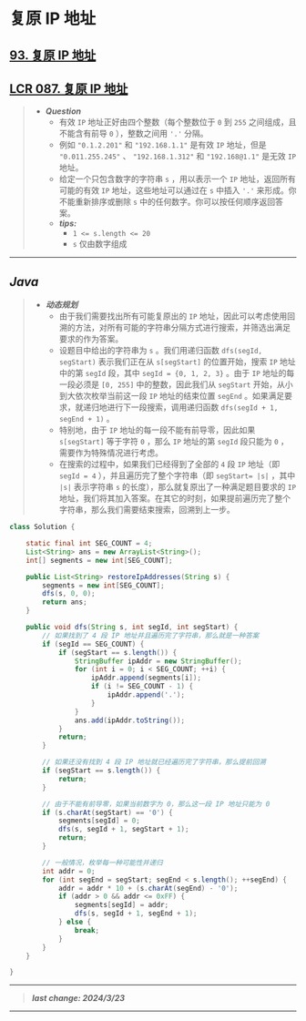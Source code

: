 # 复原 IP 地址

## [93. 复原 IP 地址](https://leetcode.cn/problems/restore-ip-addresses/)

## [LCR 087. 复原 IP 地址](https://leetcode.cn/problems/0on3uN/)

> - ***Question***
>   - 有效 `IP` 地址正好由四个整数（每个整数位于 `0` 到 `255` 之间组成，且不能含有前导 `0` ），整数之间用 `'.'` 分隔。
>   - 例如 `"0.1.2.201"` 和 `"192.168.1.1"` 是有效 `IP` 地址，但是 `"0.011.255.245"` 、 `"192.168.1.312"` 和 `"192.168@1.1"` 是无效 `IP` 地址。
>   - 给定一个只包含数字的字符串 `s` ，用以表示一个 `IP` 地址，返回所有可能的有效 `IP` 地址，这些地址可以通过在 `s` 中插入 `'.'` 来形成。你不能重新排序或删除 `s` 中的任何数字。你可以按任何顺序返回答案。
>   - ***tips:***
>     - `1 <= s.length <= 20`
>     - `s` 仅由数字组成

---

## *Java*

> - ***动态规划***
>   - 由于我们需要找出所有可能复原出的 `IP` 地址，因此可以考虑使用回溯的方法，对所有可能的字符串分隔方式进行搜索，并筛选出满足要求的作为答案。
>   - 设题目中给出的字符串为 `s` 。我们用递归函数 `dfs(segId, segStart)` 表示我们正在从 `s[segStart]` 的位置开始，搜索 `IP` 地址中的第 `segId` 段，其中 `segId = {0, 1, 2, 3}` 。由于 `IP` 地址的每一段必须是 `[0, 255]` 中的整数，因此我们从 `segStart` 开始，从小到大依次枚举当前这一段 `IP` 地址的结束位置 `segEnd` 。如果满足要求，就递归地进行下一段搜索，调用递归函数 `dfs(segId + 1, segEnd + 1)` 。
>   - 特别地，由于 `IP` 地址的每一段不能有前导零，因此如果 `s[segStart]` 等于字符 `0` ，那么 `IP` 地址的第 `segId` 段只能为 `0` ，需要作为特殊情况进行考虑。
>   - 在搜索的过程中，如果我们已经得到了全部的 `4` 段 `IP` 地址（即 `segId = 4` ），并且遍历完了整个字符串（即 `segStart= |s|` ，其中 `|s|` 表示字符串 `s` 的长度），那么就复原出了一种满足题目要求的 `IP` 地址，我们将其加入答案。在其它的时刻，如果提前遍历完了整个字符串，那么我们需要结束搜索，回溯到上一步。

```java
class Solution {

    static final int SEG_COUNT = 4;
    List<String> ans = new ArrayList<String>();
    int[] segments = new int[SEG_COUNT];

    public List<String> restoreIpAddresses(String s) {
        segments = new int[SEG_COUNT];
        dfs(s, 0, 0);
        return ans;
    }

    public void dfs(String s, int segId, int segStart) {
        // 如果找到了 4 段 IP 地址并且遍历完了字符串，那么就是一种答案
        if (segId == SEG_COUNT) {
            if (segStart == s.length()) {
                StringBuffer ipAddr = new StringBuffer();
                for (int i = 0; i < SEG_COUNT; ++i) {
                    ipAddr.append(segments[i]);
                    if (i != SEG_COUNT - 1) {
                        ipAddr.append('.');
                    }
                }
                ans.add(ipAddr.toString());
            }
            return;
        }

        // 如果还没有找到 4 段 IP 地址就已经遍历完了字符串，那么提前回溯
        if (segStart == s.length()) {
            return;
        }

        // 由于不能有前导零，如果当前数字为 0，那么这一段 IP 地址只能为 0
        if (s.charAt(segStart) == '0') {
            segments[segId] = 0;
            dfs(s, segId + 1, segStart + 1);
            return;
        }

        // 一般情况，枚举每一种可能性并递归
        int addr = 0;
        for (int segEnd = segStart; segEnd < s.length(); ++segEnd) {
            addr = addr * 10 + (s.charAt(segEnd) - '0');
            if (addr > 0 && addr <= 0xFF) {
                segments[segId] = addr;
                dfs(s, segId + 1, segEnd + 1);
            } else {
                break;
            }
        }
    }

}
```

---

> ***last change: 2024/3/23***

---
